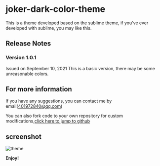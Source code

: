 # joker-dark-color-theme

This is a theme developed based on the sublime theme, if you've ever developed with sublime, you may like this.

## Release Notes

### Version 1.0.1
Issued on September 10, 2021
This is a basic version, there may be some unreasonable colors.

## For more information

If you have any suggestions, you can contact me by email(401972840@qq.com)

You can also fork code to your own repository for custom modifications,[click here to jump to github](https://github.com/joker0o0/joker-dark-vscode-color-theme.git )

## screenshot
![theme](images/logo.png)


**Enjoy!**
